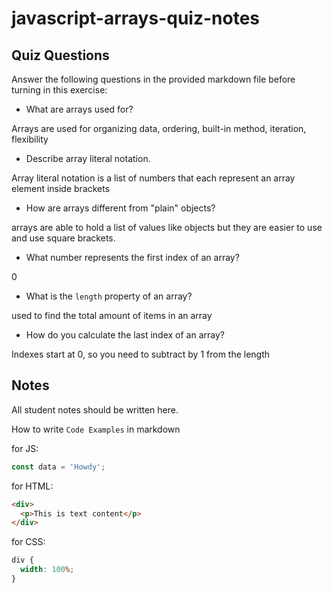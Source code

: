 # javascript-arrays-quiz-notes

## Quiz Questions

Answer the following questions in the provided markdown file before turning in this exercise:

- What are arrays used for?

Arrays are used for organizing data, ordering, built-in method, iteration, flexibility

- Describe array literal notation.

Array literal notation is a list of numbers that each represent an array element inside brackets

- How are arrays different from "plain" objects?

arrays are able to hold a list of values like objects but they are easier to use and use square brackets.

- What number represents the first index of an array?

0

- What is the `length` property of an array?

used to find the total amount of items in an array

- How do you calculate the last index of an array?

Indexes start at 0, so you need to subtract by 1 from the length

## Notes

All student notes should be written here.

How to write `Code Examples` in markdown

for JS:

```javascript
const data = 'Howdy';
```

for HTML:

```html
<div>
  <p>This is text content</p>
</div>
```

for CSS:

```css
div {
  width: 100%;
}
```
